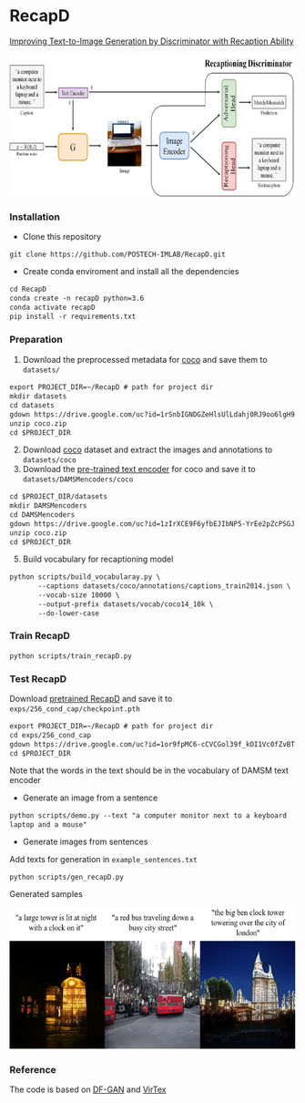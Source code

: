 # RecapD

[Improving Text-to-Image Generation by Discriminator with Recaption Ability]()

<img src="framework.png" witdh="900px" height="250px"/>

### Installation

- Clone this repository
```
git clone https://github.com/POSTECH-IMLAB/RecapD.git
```
- Create conda enviroment and install all the dependencies
```
cd RecapD
conda create -n recapD python=3.6
conda activate recapD
pip install -r requirements.txt
```

### Preparation
1. Download the preprocessed metadata for [coco](https://drive.google.com/open?id=1rSnbIGNDGZeHlsUlLdahj0RJ9oo6lgH9) and save them to ```datasets/```
```
export PROJECT_DIR=~/RecapD # path for project dir
mkdir datasets
cd datasets
gdown https://drive.google.com/uc?id=1rSnbIGNDGZeHlsUlLdahj0RJ9oo6lgH9
unzip coco.zip
cd $PROJECT_DIR
```
2. Download [coco](http://cocodataset.org/#download) dataset and extract the images and annotations to ```datasets/coco```
3. Download the [pre-trained text encoder](https://drive.google.com/open?id=1zIrXCE9F6yfbEJIbNP5-YrEe2pZcPSGJ) for coco and save it to ```datasets/DAMSMencoders/coco```
```
cd $PROJECT_DIR/datasets
mkdir DAMSMencoders
cd DAMSMencoders
gdown https://drive.google.com/uc?id=1zIrXCE9F6yfbEJIbNP5-YrEe2pZcPSGJ
unzip coco.zip
cd $PROJECT_DIR
```
5. Build vocabulary for recaptioning model
  ```
  python scripts/build_vocabularay.py \
         --captions datasets/coco/annotations/captions_train2014.json \
         --vocab-size 10000 \
         --output-prefix datasets/vocab/coco14_10k \
         --do-lower-case
  ```


### Train RecapD

```
python scripts/train_recapD.py
```

### Test RecapD
Download [pretrained RecapD](https://drive.google.com/file/d/1or9fpMC6-cCVCGol39f_kOI1Vc0fZvBT/view?usp=sharing) and save it to ```exps/256_cond_cap/checkpoint.pth```
```
export PROJECT_DIR=~/RecapD # path for project dir
cd exps/256_cond_cap
gdown https://drive.google.com/uc?id=1or9fpMC6-cCVCGol39f_kOI1Vc0fZvBT
cd $PROJECT_DIR
```
Note that the words in the text should be in the vocabulary of DAMSM text encoder 

- Generate an image from a sentence
```
python scripts/demo.py --text "a computer monitor next to a keyboard laptop and a mouse"
```

- Generate images from sentences

Add texts for generation in ```example_sentences.txt``` 
```
python scripts/gen_recapD.py
```
Generated samples

<img src="samples.png" witdh="900px" height="250px"/>

### Reference
The code is based on [DF-GAN](https://github.com/tobran/DF-GAN) and [VirTex](https://github.com/kdexd/virtex)
